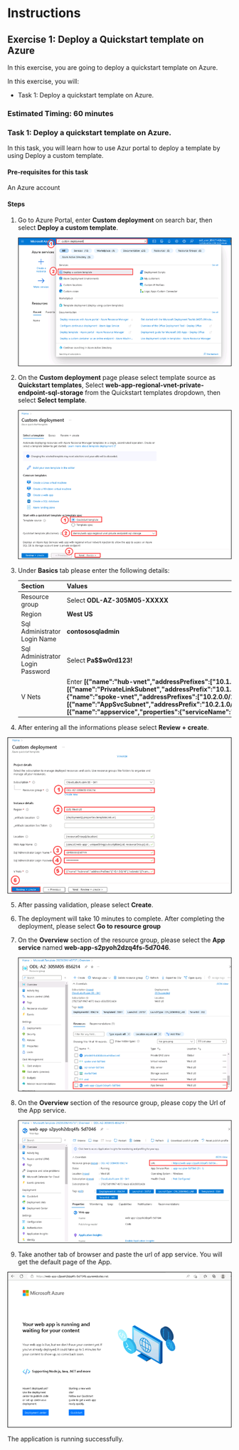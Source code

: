 # Instructions

## Exercise 1: Deploy a Quickstart template on Azure 

In this exercise, you are going to deploy a quickstart template on Azure. 

In this exercise, you will:

+ Task 1: Deploy a quickstart template on Azure.

### Estimated Timing: 60 minutes

### Task 1: Deploy a quickstart template on Azure.

In this task, you will learn how to use Azur portal to deploy a template by using Deploy a custom template.

#### Pre-requisites for this task

An Azure account

#### Steps

1. Go to Azure Portal, enter **Custom deployment** on search bar, then select **Deploy a custom template**.

    ![img](../media/depl1.png)

2. On the **Custom deployment** page please select template source as **Quickstart templates**, Select **web-app-regional-vnet-private-endpoint-sql-storage** from the Quickstart templates dropdown, then select **Select template**.

    ![img](../media/depl2a.png)

3. Under **Basics** tab please enter the following details:

    | Section | Values |
    | ------- | ------ |
    | Resource group | Select **ODL-AZ-305M05-XXXXX** |
    | Region |  **West US** |
    | Sql Administrator Login Name | **contososqladmin** |
    | Sql Administrator Login Password | Select **Pa$$w0rd123!** |
    | V Nets | Enter **[{"name":"hub-vnet","addressPrefixes":["10.1.0.0/16"],"subnets":[{"name":"PrivateLinkSubnet","addressPrefix":"10.1.1.0/24","udrName":null,"nsgName":null,"delegations":null,"privateEndpointNetworkPolicies":"Disabled","privateLinkServiceNetworkPolicies":"Enabled"}]},{"name":"spoke-vnet","addressPrefixes":["10.2.0.0/16"],"subnets":[{"name":"AppSvcSubnet","addressPrefix":"10.2.1.0/24","udrName":null,"nsgName":null,"privateEndpointNetworkPolicies":"Enabled","privateLinkServiceNetworkPolicies":"Enabled","delegations":[{"name":"appservice","properties":{"serviceName":"Microsoft.Web/serverFarms"}}]}]}]** |
    
    
 4. After entering all the informations please select **Review + create**.    
    
 ![img](../media/depl4.png)      

5. After passing validation, please select **Create**.

6. The deployment will take 10 minutes to complete. After completing the deployment, please select **Go to resource group**

7. On the **Overview** section of the resource group, please select the **App service** named **web-app-s2pyoh2dzq4fs-5d7046**.

    ![img](../media/depl5.png)

8. On the **Overview** section of the  resource group, please copy the Url of the App service.

    ![img](../media/depl6.png)

9. Take another tab of browser and paste the url of app service. You will get the default page of the App.

![img](../media/depl7.png)

The application is running successfully.

